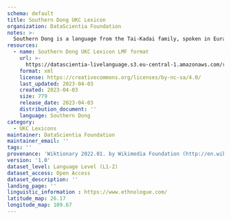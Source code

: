 ```yaml
---
schema: default
title: Southern Dong UKC Lexicon
organization: DataScientia Foundation
notes: >-
  Southern Dong is a language from the Tai-Kadai family, spoken in Eurasia. The UKC Lexicon of Southern Dong is represented as a lexico-semantic network. It consists of words, word senses, synsets, as well as sense-level and synset-level relationships.
resources:
  - name: Southern Dong UKC Lexicon LMF format
    url: >-
      https://datascientia-livelanguage.s3.eu-central-1.amazonaws.com/resources/6415fdee-7dc2-419c-8d37-13ce82075d38/output-kmc.zip?X-Amz-Algorithm=AWS4-HMAC-SHA256&X-Amz-Date=20230403T204322Z&X-Amz-SignedHeaders=host&X-Amz-Expires=604799&X-Amz-Credential=AKIA6EBGXX5DRLKU5XFP%2F20230403%2Feu-central-1%2Fs3%2Faws4_request&X-Amz-Signature=672dc6905193b660b2bf8f26039fd47f9b73b91df7d0624597276822fbc4aad7
    format: xml
    license: https://creativecommons.org/licenses/by-nc-sa/4.0/
    last_updated: 2023-04-03
    created: 2023-04-03
    size: 779
    release_date: 2023-04-03
    distribution_document: ''
    language: Southern Dong
category:
  - UKC Lexicons
maintainer: DataScientia Foundation
maintainer_email: ''
tags: ''
provenance: 'Wiktionary 2022.01. by Wikimedia Foundation (http://en.wiktionary.org); Princeton WordNet 2.1 by Princeton University (https://wordnet.princeton.edu)'
version: '1.0'
dataset_level: Language Level (L1-2)
dataset_access: Open Access
dataset_description: ''
landing_page: ''
linguistic_information : https://www.ethnologue.com/
latitude_map: 26.17
longitude_map: 109.67
---
```

